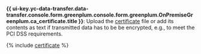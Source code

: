 
**{{ ui-key.yc-data-transfer.data-transfer.console.form.greenplum.console.form.greenplum.OnPremiseGreenplum.ca_certificate.title }}**: Upload the [certificate](../../../../../managed-greenplum/operations/connect.md#get-ssl-cert) file or add its contents as text if transmitted data has to be be encrypted, e.g., to meet the PCI DSS requirements.


{% include [certificate](../../../../../_includes/data-transfer/fields/certificate-needed.md) %}